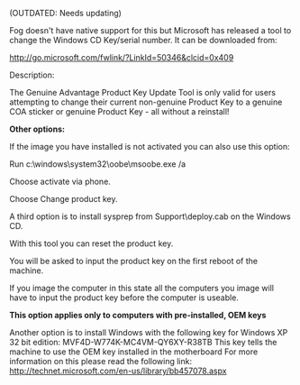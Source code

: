 (OUTDATED: Needs updating)

Fog doesn\'t have native support for this but Microsoft has released a
tool to change the Windows CD Key/serial number. It can be downloaded
from:

<http://go.microsoft.com/fwlink/?LinkId=50346&clcid=0x409>

Description:

The Genuine Advantage Product Key Update Tool is only valid for users
attempting to change their current non-genuine Product Key to a genuine
COA sticker or genuine Product Key - all without a reinstall!

**Other options:**

If the image you have installed is not activated you can also use this
option:

Run c:\\windows\\system32\\oobe\\msoobe.exe /a

Choose activate via phone.

Choose Change product key.

A third option is to install sysprep from Support\\deploy.cab on the
Windows CD.

With this tool you can reset the product key.

You will be asked to input the product key on the first reboot of the
machine.

If you image the computer in this state all the computers you image will
have to input the product key before the computer is useable.

**This option applies only to computers with pre-installed, OEM keys**

Another option is to install Windows with the following key for Windows
XP 32 bit edition: MVF4D-W774K-MC4VM-QY6XY-R38TB This key tells the
machine to use the OEM key installed in the motherboard For more
information on this please read the following link:
<http://technet.microsoft.com/en-us/library/bb457078.aspx>
